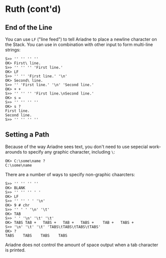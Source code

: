 # Ruth (cont'd)

## End of the Line

You can use `LF` ("line feed") to tell Ariadne to place a newline character on the Stack.
You can use in combination with other input to form multi-line strings:

    S>> '' '' '' ''
    OK> First\ line.
    S>> '' '' '' 'First line.'
    OK> LF
    S>> '' '' 'First line.' '\n'
    OK> Second\ line.
    S>> '' 'First line.' '\n' 'Second line.'
    OK> + +
    S>> '' '' '' 'First line.\nSecond line.'
    OK> s =
    S>> '' '' '' ''
    OK> s ?
    First line.
    Second line.
    S>> '' '' '' ''
    
 ## Setting a Path
 
 Because of the way Ariadne sees text, you don't need to use sepecial work-arounds to specify any graphic character, including `\`:
 
    OK> C:\some\name ?
    C:\some\name
    
 There are a number of ways to specify non-graphic chaarcters:
 
    S>> '' '' '' ''
    OK> BLANK
    S>> '' '' '' ' '
    OK> LF
    S>> '' '' ' ' '\n'
    OK> 9 # chr
    S>> '' ' ' '\n' '\t'
    OK> TAB
    S>> ' ' '\n' '\t' '\t'
    OK> TABS TAB +   TABS +   TAB +   TABS +    TAB +   TABS +
    S>> '\n' '\t' '\t' 'TABS\tTABS\tTABS\tTABS'
    OK> ?
    TABS    TABS    TABS    TABS
    
Ariadne does not control the amount of space output when a tab character is printed.
